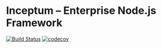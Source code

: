 # Inceptum – Enterprise Node.js Framework

[![Build Status](https://travis-ci.org/hipages/inceptum.svg?branch=master)](https://travis-ci.org/hipages/inceptum)
[![codecov](https://codecov.io/gh/hipages/inceptum/branch/master/graph/badge.svg)](https://codecov.io/gh/hipages/inceptum)

